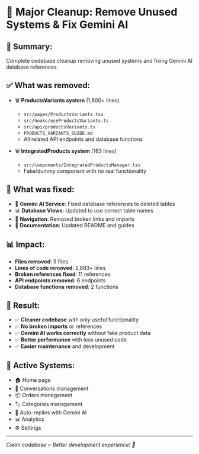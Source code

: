 # 🧹 Major Cleanup: Remove Unused Systems & Fix Gemini AI

## 🎯 **Summary:**
Complete codebase cleanup removing unused systems and fixing Gemini AI database references.

## ✅ **What was removed:**
- 🗑️ **ProductsVariants system** (1,800+ lines)
  - `src/pages/ProductsVariants.tsx`
  - `src/hooks/useProductsVariants.ts` 
  - `src/api/productsVariants.ts`
  - `PRODUCTS_VARIANTS_GUIDE.md`
  - All related API endpoints and database functions

- 🗑️ **IntegratedProducts system** (163 lines)
  - `src/components/IntegratedProductsManager.tsx`
  - Fake/dummy component with no real functionality

## 🔧 **What was fixed:**
- 🤖 **Gemini AI Service**: Fixed database references to deleted tables
- 📊 **Database Views**: Updated to use correct table names
- 🔗 **Navigation**: Removed broken links and imports
- 📝 **Documentation**: Updated README and guides

## 📊 **Impact:**
- **Files removed**: 5 files
- **Lines of code removed**: 2,883+ lines
- **Broken references fixed**: 11 references
- **API endpoints removed**: 6 endpoints
- **Database functions removed**: 2 functions

## 🚀 **Result:**
- ✅ **Cleaner codebase** with only useful functionality
- ✅ **No broken imports** or references
- ✅ **Gemini AI works correctly** without fake product data
- ✅ **Better performance** with less unused code
- ✅ **Easier maintenance** and development

## 🎯 **Active Systems:**
- 🏠 Home page
- 💬 Conversations management
- 📦 Orders management  
- 🏷️ Categories management
- 🤖 Auto-replies with Gemini AI
- 📊 Analytics
- ⚙️ Settings

---
*Clean codebase = Better development experience! 🚀*
